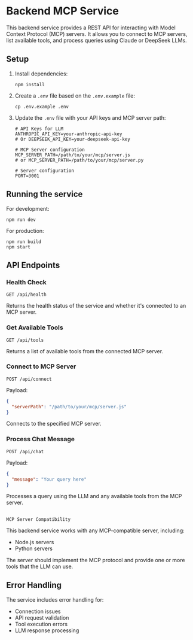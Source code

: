 # Backend MCP Service

This backend service provides a REST API for interacting with Model Context Protocol (MCP) servers. It allows you to connect to MCP servers, list available tools, and process queries using Claude or DeepSeek LLMs.

## Setup

1. Install dependencies:

   ```
   npm install
   ```

2. Create a `.env` file based on the `.env.example` file:

   ```
   cp .env.example .env
   ```

3. Update the `.env` file with your API keys and MCP server path:

   ```
   # API Keys for LLM
   ANTHROPIC_API_KEY=your-anthropic-api-key
   # Or DEEPSEEK_API_KEY=your-deepseek-api-key

   # MCP Server configuration
   MCP_SERVER_PATH=/path/to/your/mcp/server.js
   # or MCP_SERVER_PATH=/path/to/your/mcp/server.py

   # Server configuration
   PORT=3001
   ```

## Running the service

For development:

```
npm run dev
```

For production:

```
npm run build
npm start
```

## API Endpoints

### Health Check

```
GET /api/health
```

Returns the health status of the service and whether it's connected to an MCP server.

### Get Available Tools

```
GET /api/tools
```

Returns a list of available tools from the connected MCP server.

### Connect to MCP Server

```
POST /api/connect
```

Payload:

```json
{
  "serverPath": "/path/to/your/mcp/server.js"
}
```

Connects to the specified MCP server.

### Process Chat Message

```
POST /api/chat
```

Payload:

```json
{
  "message": "Your query here"
}
```

Processes a query using the LLM and any available tools from the MCP server.

##

    MCP Server Compatibility

This backend service works with any MCP-compatible server, including:

- Node.js servers
- Python servers

The server should implement the MCP protocol and provide one or more tools that the LLM can use.

## Error Handling

The service includes error handling for:

- Connection issues
- API request validation
- Tool execution errors
- LLM response processing
